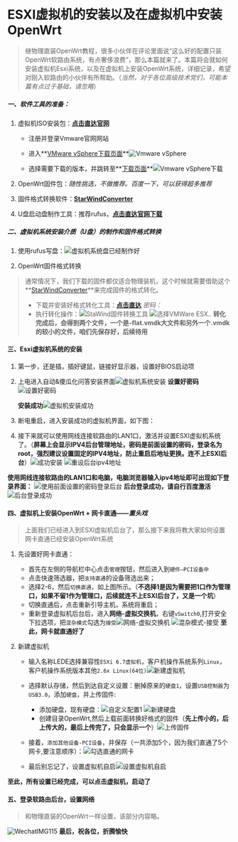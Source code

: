 # ESXI虚拟机的安装以及在虚拟机中安装OpenWrt

>继物理直装OpenWrt教程，很多小伙伴在评论里面说“这么好的配置只装OpenWrt软路由系统，有点奢侈浪费”，那么本篇就来了。本篇将会就如何安装虚拟机Esxi系统，以及在虚拟机上安装OpenWrt系统，详细记录，希望对刚入软路由的小伙伴有所帮助。（*当然，对于各位高级技术党们，可能本篇有点过于基础，请忽略*）

##### 一、软件工具的准备：

1. 虚拟机ISO安装包：**[点击直达官网](https://my.vmware.com/cn/group/vmware/downloads/info/slug/datacenter_cloud_infrastructure/vmware_vsphere/7_0)**
   - 注册并登录Vmware官网网站
   - 进入**[VMware vSphere下载页面](https://my.vmware.com/cn/group/vmware/downloads/info/slug/datacenter_cloud_infrastructure/vmware_vsphere/7_0)**![Vmware vSphere](https://i.loli.net/2020/08/02/i5e1WdKbAR3tqGu.png)

   - 选择需要下载的版本，并跳转至**[下载页面](https://my.vmware.com/cn/group/vmware/downloads/details?downloadGroup=ESXI67U3B&productId=742&rPId=48558&download=true&fileId=153ea9de288d1cc2518e747f3806f929&uuId=9e3b8069-f8ff-4855-8045-c47ebba21e7b)**![Vmware vSphere下载](https://i.loli.net/2020/08/02/3IFDBieJ8gCc2y1.png)

2. OpenWrt固件包：*随性挑选，不做推荐。百度一下，可以获得超多推荐*
3. 固件格式转换软件：**[StarWindConverter](https://www.starwindsoftware.com/starwind-v2v-converter)**
4. U盘启动盘制作工具：推荐rufus，**[点击直达官网下载](https://rufus.ie/)**





##### 二、虚拟机系统安装介质（U盘）的制作和固件格式转换

1. 使用rufus写盘：![虚拟机系统盘已经制作好](https://i.loli.net/2020/08/02/qrmzAbj2M9QHd4a.png)

2. OpenWrt固件格式转换

>通常情况下，我们下载的固件都仅适合物理装机，这个时候就需要借助这个**[StarWindConverter](https://www.starwindsoftware.com/starwind-v2v-converter)**来完成固件的格式转化。
>
> - 下载并安装好格式转化工具：**[点击直达]()**  *密码：*
> - 执行转化操作：![StaWind固件转换工具](https://i.loli.net/2020/08/02/WdI3FK61MzR4VXc.png)
>   ![选择VMWare ESX..](https://i.loli.net/2020/08/02/ZTEnNXqUfcpQvjS.png)
>   **转化完成后，会得到两个文件，一个是-flat.vmdk大文件和另外一个.vmdk的较小的文件，咱们先保存好，后续待用**



#### 三、Esxi虚拟机系统的安装

1. 第一步，还是插，插好键鼠，链接好显示器，设置好BIOS启动项

2. 上电进入自动&傻瓜化问答安装界面![虚拟机系统安装](https://i.loli.net/2020/08/02/VQACl2E9IpTwySm.jpg)
   **设置好密码**
   ![设置好密码](https://i.loli.net/2020/08/02/BPX7jhLbgsGUeDA.jpg)

   **安装成功**![虚拟机安装成功](https://i.loli.net/2020/08/02/TJnAlzB7WIugb1f.jpg)

3. 断电重启，进入安装成功的虚拟机界面，如下图：

4. 接下来就可以使用网线连接软路由的LAN1口，激活并设置ESXI虚拟机系统了。（**屏幕上会显示IPV4后台管理地址，密码是前面设置的密码，登录名为root，强烈建议设置固定的IPV4地址，防止重启后地址更换。连不上ESXI后台**）![成功安装](https://i.loli.net/2020/08/02/fFHykozGrVN7WCB.jpg)
   ![重设后台ipv4地址](https://i.loli.net/2020/08/02/UEIP4CN3goDKT5O.jpg)

**使用网线连接软路由的LAN1口和电脑，电脑浏览器输入ipv4地址即可出现如下登录界面：**
![使用前面设置的密码登录后台](https://i.loli.net/2020/08/02/FSZNHP5Ibo4qLgG.png)
**后台登录成功，请自行百度激活**
![后台登录成功](https://i.loli.net/2020/08/02/RdT7XfJ6lvAyh1q.png)





#### 四、虚拟机上安装OpenWrt + 网卡直通——*重头戏*

>上面我们已经进入到ESXI虚拟机后台了，那么接下来我将教大家如何设置网卡直通已经安装OpenWrt系统

1. 先设置好网卡直通：
   - 首先在左侧的导航栏中心点击```管理```按钮，然后进入到```硬件—PCI设备中```
   - 点击快速筛选器，把```支持直通```的设备筛选出来；
   - 选择2-6，然后```切换直通```，如上图所示。（**不选择1是因为需要把1口作为管理口，如果不留1作为管理口，后续就连不上ESXI后台了，又是一个坑**）
   - 切换直通后，点击重新引导主机，系统将重启；
   - 重新登录虚拟机后台后，进入**网络-虚拟交换机**，右键```vSwitch0```,打开安全下拉选项，把``混杂模式``勾选为``接受``![网络-虚拟交换机](https://i.loli.net/2020/08/02/6aeXk3Z8FgvKOI4.png)
     ![混杂模式-接受](https://i.loli.net/2020/08/02/vZbdMXlruUCjcF8.png)
     **至此，网卡就直通好了**

2. 新建虚拟机
   - 输入名称LEDE选择兼容性```ESXi 6.7虚拟机```，客户机操作系统系列```Linux```，客户机操作系统版本其他```2.6x Linux(64位)```![新建虚拟机](https://i.loli.net/2020/08/02/Yhb3ytvSzxgJqN7.png)
   - 选择默认存储，然后到达自定义设置：删掉原来的```硬盘1```，设置```USB控制器```为```USB3.0```，添加```硬盘```，并上传固件:
     - 添加硬盘，现有硬盘：![自定义配置1](https://i.loli.net/2020/08/02/b7TO4H61c9DmhMX.png)
       ![新建硬盘](https://i.loli.net/2020/08/02/frEglYWSXNKsPQu.png)
     - 创建目录OpenWrt,然后上载前面转换好格式的固件（**先上传小的，后上传大的，最后上传完了，只会显示一个**）![上传固件](https://i.loli.net/2020/08/02/lsjpTNGvMm6IZJE.png)

   - 接着，```添加其他设备-PCI设备```，并保存（一共添加5个，因为我们直通了5个网卡,要注意顺序）：![勾选直通的网卡](https://i.loli.net/2020/08/02/gNDnIkZUpJvS9Ft.png)

   - 最后别忘记了，设置虚拟机自启![设置虚拟机自启](https://i.loli.net/2020/08/02/vCuURwMbAlf4zda.jpg)



**至此，所有设置已经完成，可以点击虚拟机，启动了**

#### 五、登录软路由后台，设置网络
>和物理直装的OpenWrt一样设置，该部分内容略。

![WechatIMG115](https://i.loli.net/2020/08/02/dczHGpVTwUmaDxN.png)
**最后，祝各位，折腾愉快**